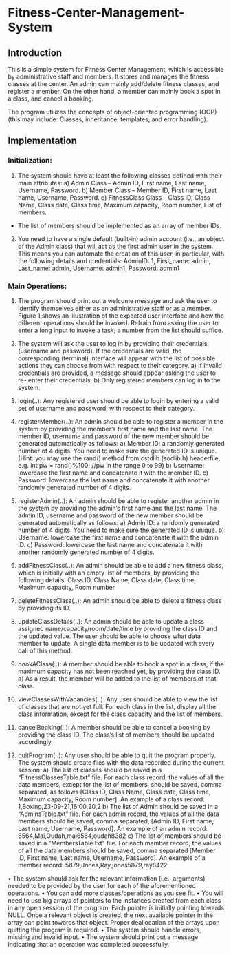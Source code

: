 # Fitness-Center-Management-System

## Introduction

This is a simple system for Fitness Center Management, which is accessible by administrative staff and members. It stores and manages the fitness classes at the center. An admin can mainly add/delete fitness classes, and register a member. On the other hand, a member can mainly book a spot in a class, and cancel a booking.

The program utilizes the concepts of object-oriented programming (OOP) (this may include: Classes, inheritance, templates, and error handling).

## Implementation

### Initialization:

1. The system should have at least the following classes defined with their main attributes: 
a) Admin Class – Admin ID, First name, Last name, Username, Password.
b) Member Class – Member ID, First name, Last name, Username, Password.
c) FitnessClass Class – Class ID, Class Name, Class date, Class time, Maximum capacity, Room number, List of members.
 - The list of members should be implemented as an array of member IDs.

2. You need to have a single default (built-in) admin account (i.e., an object of the Admin class) that will act as the first admin user in the system. This means you can automate the creation of this user, in particular, with the following details and credentials:
AdminID: 1, First_name: admin, Last_name: admin, Username: admin1, Password: admin1

### Main Operations:

1. The program should print out a welcome message and ask the user to identify themselves either as an administrative staff or as a member. Figure 1 shows an illustration of the expected user interface and how the different operations should be invoked. Refrain from asking the user to enter a long input to invoke a task; a number from the list should suffice.

2. The system will ask the user to log in by providing their credentials (username and password). If the credentials are valid, the corresponding (terminal) interface will appear with the list of possible actions they can choose from with respect to their category.
  a) If invalid credentials are provided, a message should appear asking the user to re- enter their credentials.
  b) Only registered members can log in to the system.
 
3. login(..): Any registered user should be able to login by entering a valid set of username and password, with respect to their category.

4. registerMember(..): An admin should be able to register a member in the system by providing the member’s first name and the last name. The member ID, username and password of the new member should be generated automatically as follows:
a) Member ID: a randomly generated number of 4 digits. You need to make sure the generated ID is unique. (Hint: you may use the rand() method from cstdlib (sodlib.h) headerfile, e.g. int pw = rand()%100; //pw in the range 0 to 99)
b) Username: lowercase the first name and concatenate it with the member ID.
c) Password: lowercase the last name and concatenate it with another randomly
generated number of 4 digits.

5. registerAdmin(..): An admin should be able to register another admin in the system by providing the admin’s first name and the last name. The admin ID, username and password of the new member should be generated automatically as follows:
a) Admin ID: a randomly generated number of 4 digits. You need to make sure the generated ID is unique.
b) Username: lowercase the first name and concatenate it with the admin ID.
c) Password: lowercase the last name and concatenate it with another randomly
generated number of 4 digits.

6. addFitnessClass(..): An admin should be able to add a new fitness class, which is initially with an empty list of members, by providing the following details:
Class ID, Class Name, Class date, Class time, Maximum capacity, Room number

7. deleteFitnessClass(..): An admin should be able to delete a fitness class by providing its ID.

8. updateClassDetails(..): An admin should be able to update a class assigned name/capacity/room/date/time by providing the class ID and the updated value. The user should be able to choose what data member to update. A single data member is to be updated with every call of this method.

9. bookAClass(..): A member should be able to book a spot in a class, if the maximum capacity has not been reached yet, by providing the class ID.
a) As a result, the member will be added to the list of members of that class.

10. viewClassesWithVacancies(..): Any user should be able to view the list of classes that are not yet full. For each class in the list, display all the class information, except for the class capacity and the list of members.

11. cancelBooking(..): A member should be able to cancel a booking by providing the class ID. The class’s list of members should be updated accordingly.

12. quitProgram(..): Any user should be able to quit the program properly.
The system should create files with the data recorded during the current session:
a) The list of classes should be saved in a “FitnessClassesTable.txt” file. For each class record, the values of all the data members, except for the list of members, should be saved, comma separated, as follows [Class ID, Class Name, Class date, Class time, Maximum capacity, Room number].
An example of a class record: 1,Boxing,23-09-21,16:00,20,2
b) The list of Admin should be saved in a “AdminsTable.txt” file. For each admin record, the values of all the data members should be saved, comma separated, [Admin ID,
First name, Last name, Username, Password].
An example of an admin record: 6564,Mai,Oudah,mai6564,oudah8382
c) The list of members should be saved in a “MembersTable.txt” file. For each member record, the values of all the data members should be saved, comma separated
[Member ID, First name, Last name, Username, Password].
An example of a member record: 5879,Jones,Ray,jones5879,ray8422

• The system should ask for the relevant information (i.e., arguments) needed to be provided by the user for each of the aforementioned operations.
• You can add more classes/operations as you see fit.
• You will need to use big arrays of pointers to the instances created from each class in any open session of the program. Each pointer is initially pointing towards NULL. Once a relevant object is created, the next available pointer in the array can point towards that object. Proper deallocation of the arrays upon quitting the program is required.
• The system should handle errors, missing and invalid input.
• The system should print out a message indicating that an operation was completed successfully.
